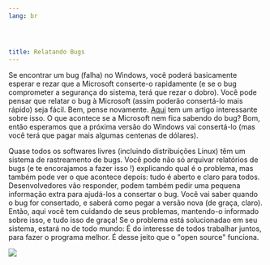```yaml
---
lang: br




title: ﻿Relatando Bugs
---
```


Se encontrar um bug (falha) no Windows, você poderá basicamente esperar e rezar que a Microsoft conserte-o rapidamente (e se o bug comprometer a segurança do sistema, terá que rezar o dobro). Você pode pensar que relatar o bug à Microsoft (assim poderão consertá-lo mais rápido) seja fácil. Bem, pense novamente. <a 
href="http://www.oreillynet.com/mac/blog/2002/06/mission_impossible_submitting.html">Aqui</a> tem um artigo interessante sobre isso. O que acontece se a Microsoft nem fica sabendo do bug? Bom, então esperamos que a próxima versão do Windows vai consertá-lo (mas  você terá que pagar mais algumas centenas de dólares).

Quase todos os softwares livres (incluindo distribuições Linux) têm um sistema de rastreamento de bugs. Você pode não só arquivar relatórios de bugs (e te encorajamos a fazer isso !) explicando qual é o problema, mas também pode ver o que acontece depois: tudo é aberto e claro para todos. Desenvolvedores vão responder, podem também pedir uma pequena informação extra para ajudá-los a consertar o bug. Você vai saber quando o bug for consertado, e saberá como pegar a versão nova (de graça, claro). Então, aqui você tem cuidando de seus problemas, mantendo-o informado sobre isso, e tudo isso de graça! Se o problema está solucionadao em seu sistema, estará no de todo mundo: É do interesse de todos trabalhar juntos, para fazer o programa melhor. É desse jeito que o "open source" funciona.

<img src="Images/report_bugs_thumb.png" />




